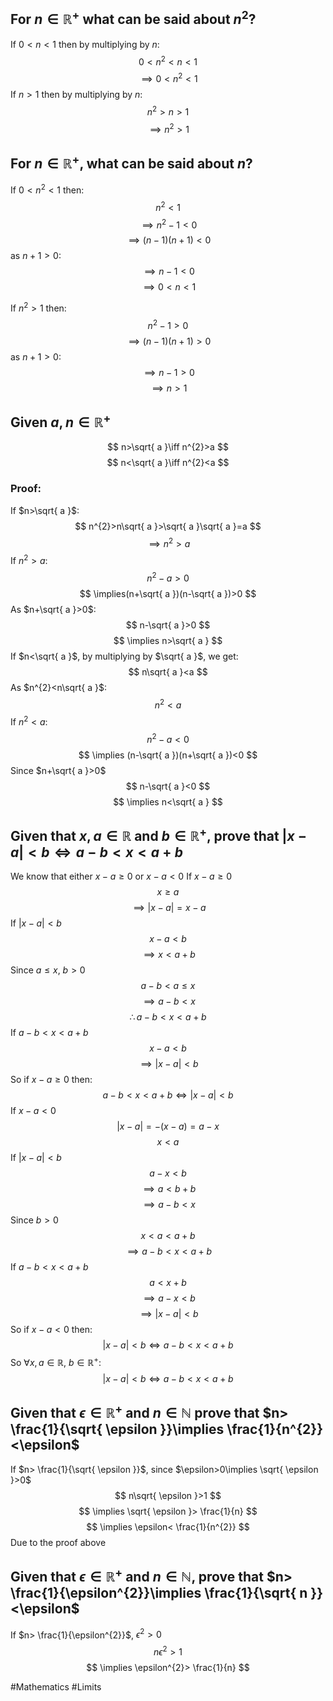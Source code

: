 ## For $n \in \mathbb{R}^+$ what can be said about $n^{2}$?
If $0<n<1$ then by multiplying by $n$:
$$
0<n^{2}<n<1
$$
$$
\implies 0<n^{2}<1
$$
If $n>1$ then by multiplying by $n$:
$$
n^{2}>n>1
$$
$$
\implies n^{2}>1
$$

## For $n \in \mathbb{R}^+$, what can be said about $n$?
If $0<n^{2}<1$ then:
$$
n^{2}<1
$$
$$
\implies n^{2}-1<0
$$
$$
\implies (n-1)(n+1)<0
$$
as $n+1>0$:
$$
\implies n-1<0
$$
$$
\implies 0<n<1
$$

If $n^{2}>1$ then:
$$
n^{2}-1>0
$$
$$
\implies (n-1)(n+1)>0
$$
as $n+1>0$:
$$
\implies n-1>0
$$
$$
\implies n>1
$$
## Given $a,n \in\mathbb{R}^+$
$$
n>\sqrt{ a }\iff n^{2}>a
$$
$$
n<\sqrt{ a }\iff n^{2}<a
$$
### Proof:
If $n>\sqrt{ a }$:
$$
n^{2}>n\sqrt{ a }>\sqrt{ a }\sqrt{ a }=a
$$
$$
\implies n^{2}>a
$$
If $n^{2}>a$:
$$
n^{2}-a>0
$$
$$
\implies(n+\sqrt{ a })(n-\sqrt{ a })>0
$$
As $n+\sqrt{ a }>0$:
$$
n-\sqrt{ a }>0
$$
$$
\implies n>\sqrt{ a }
$$
If $n<\sqrt{ a }$, by multiplying by $\sqrt{ a }$, we get:
$$
n\sqrt{ a }<a
$$
As $n^{2}<n\sqrt{ a }$:
$$
n^{2}<a
$$
If $n^{2}<a$:
$$
n^{2}-a<0
$$
$$
\implies (n-\sqrt{ a })(n+\sqrt{ a })<0
$$
Since $n+\sqrt{ a }>0$
$$
n-\sqrt{ a }<0
$$
$$
\implies n<\sqrt{ a }
$$
## Given that $x,a \in\mathbb{R}$ and $b\in\mathbb{R}^+$, prove that $|x-a|<b \iff a-b<x<a+b$
We know that either $x-a\geq 0$ or $x-a<0$
If $x-a\geq 0$
$$
x\geq a
$$
$$
\implies |x-a|=x-a
$$
    If $|x-a|<b$
$$
x-a<b
$$
$$
\implies x<a+b
$$
    Since $a\leq x$, $b>0$
$$
a-b< a\leq x
$$
$$
\implies a-b<x
$$
$$
\therefore a-b<x<a+b
$$
    If $a-b<x<a+b$
$$
x-a<b 
$$
$$
\implies |x-a|<b
$$
    So if $x-a\geq 0$ then:
$$
a-b<x<a+b \iff |x-a|<b
$$
If $x-a<0$
$$
|x-a|=-(x-a)=a-x
$$
$$
x<a
$$
    If $|x-a|<b$
$$
a-x<b
$$
$$
\implies a<b+b
$$
$$
\implies a-b<x
$$
    Since $b>0$
$$
x<a<a+b
$$
$$
\implies a-b<x<a+b
$$
    If $a-b<x<a+b$
$$
a<x+b
$$
$$
\implies a-x<b
$$
$$
\implies |x-a|<b
$$
    So if $x-a<0$ then:
$$
|x-a|<b\iff a-b<x<a+b
$$
So $\forall x,a\in\mathbb{R}$, $b\in\mathbb{R}^+$:
$$
|x-a|<b \iff a-b<x<a+b
$$

## Given that $\epsilon \in\mathbb{R}^+$ and $n\in\mathbb{N}$ prove that $n> \frac{1}{\sqrt{ \epsilon }}\implies \frac{1}{n^{2}}<\epsilon$ 
If $n> \frac{1}{\sqrt{ \epsilon }}$, since $\epsilon>0\implies \sqrt{ \epsilon }>0$
$$
n\sqrt{ \epsilon }>1
$$
$$
\implies \sqrt{ \epsilon }> \frac{1}{n}
$$
$$
\implies \epsilon< \frac{1}{n^{2}}
$$
Due to the proof above
## Given that $\epsilon \in \mathbb{R}^+$ and $n\in\mathbb{N}$, prove that $n> \frac{1}{\epsilon^{2}}\implies \frac{1}{\sqrt{ n }}<\epsilon$
If $n> \frac{1}{\epsilon^{2}}$, $\epsilon^{2}>0$
$$
n\epsilon^{2}>1
$$
$$
\implies \epsilon^{2}> \frac{1}{n}
$$




#Mathematics #Limits 